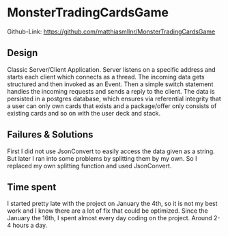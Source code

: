 # MonsterTradingCardsGame
Github-Link: https://github.com/matthiasmllnr/MonsterTradingCardsGame

## Design
Classic Server/Client Application.
Server listens on a specific address and starts each client which connects as a thread.
The incoming data gets structured and then invoked as an Event.
Then a simple switch statement handles the incoming requests and sends a reply to the client.
The data is persisted in a postgres database, which ensures via referential integrity that a user can only own cards that exists and a package/offer only consists of existing cards and so on with the user deck and stack.

## Failures & Solutions
First I did not use JsonConvert to easily access the data given as a string. But later I ran into some problems by splitting them by my own.
So I replaced my own splitting function and used JsonConvert.

## Time spent
I started pretty late with the project on January the 4th, so it is not my best work and I know there are a lot of fix that could be optimized.
Since the January the 16th, I spent almost every day coding on the project. Around 2-4 hours a day.
